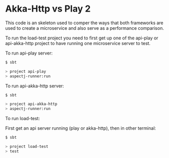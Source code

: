 # Akka-Http vs Play 2

This code is an skeleton used to comper the ways that both frameworks are used to create a microservice and also serve as a performance comparison.

To run the load-test project you need to first get up one of the api-play or api-akka-http project to have running one microservice server to test.


To run api-play server:

```sh
$ sbt

> project api-play
> aspectj-runner:run
```

To run api-akka-http server:

```sh
$ sbt

> project api-akka-http
> aspectj-runner:run
```

To run load-test:

First get an api server running (play or akka-http), then in other terminal:

```sh
$ sbt

> project load-test
> test
```
